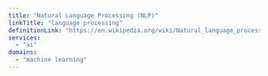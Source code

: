```yaml
---
title: "Natural Language Processing (NLP)"
linkTitle: "language processing"
definitionLink: "https://en.wikipedia.org/wiki/Natural_language_processing"
services:
  - "ai"
domains:
  - "machine learning"
---
```


